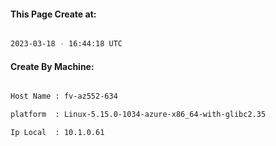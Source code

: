 
   
#### This Page Create at:

```bash

2023-03-18 - 16:44:18 UTC

```

#### Create By Machine:

```bash

Host Name : fv-az552-634

platform  : Linux-5.15.0-1034-azure-x86_64-with-glibc2.35

Ip Local  : 10.1.0.61

```


